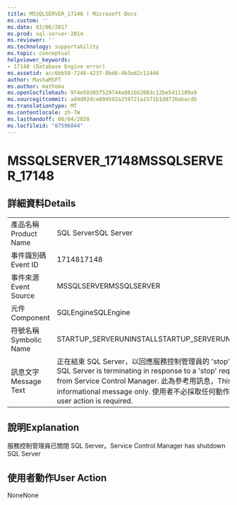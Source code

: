 ```yaml
---
title: MSSQLSERVER_17148 | Microsoft Docs
ms.custom: ''
ms.date: 03/06/2017
ms.prod: sql-server-2014
ms.reviewer: ''
ms.technology: supportability
ms.topic: conceptual
helpviewer_keywords:
- 17148 (Database Engine error)
ms.assetid: acc6bb58-7248-4237-8bd6-4b3ed2c11446
author: MashaMSFT
ms.author: mathoma
ms.openlocfilehash: 974e58305f529744a881bb2003c12be5411189a9
ms.sourcegitcommit: ad4d92dce894592a259721a1571b1d8736abacdb
ms.translationtype: MT
ms.contentlocale: zh-TW
ms.lasthandoff: 08/04/2020
ms.locfileid: "87596044"
---
```

# <a name="mssqlserver_17148"></a><span data-ttu-id="88254-102">MSSQLSERVER_17148</span><span class="sxs-lookup"><span data-stu-id="88254-102">MSSQLSERVER_17148</span></span>
    
## <a name="details"></a><span data-ttu-id="88254-103">詳細資料</span><span class="sxs-lookup"><span data-stu-id="88254-103">Details</span></span>  
  
|||  
|-|-|  
|<span data-ttu-id="88254-104">產品名稱</span><span class="sxs-lookup"><span data-stu-id="88254-104">Product Name</span></span>|<span data-ttu-id="88254-105">SQL Server</span><span class="sxs-lookup"><span data-stu-id="88254-105">SQL Server</span></span>|  
|<span data-ttu-id="88254-106">事件識別碼</span><span class="sxs-lookup"><span data-stu-id="88254-106">Event ID</span></span>|<span data-ttu-id="88254-107">17148</span><span class="sxs-lookup"><span data-stu-id="88254-107">17148</span></span>|  
|<span data-ttu-id="88254-108">事件來源</span><span class="sxs-lookup"><span data-stu-id="88254-108">Event Source</span></span>|<span data-ttu-id="88254-109">MSSQLSERVER</span><span class="sxs-lookup"><span data-stu-id="88254-109">MSSQLSERVER</span></span>|  
|<span data-ttu-id="88254-110">元件</span><span class="sxs-lookup"><span data-stu-id="88254-110">Component</span></span>|<span data-ttu-id="88254-111">SQLEngine</span><span class="sxs-lookup"><span data-stu-id="88254-111">SQLEngine</span></span>|  
|<span data-ttu-id="88254-112">符號名稱</span><span class="sxs-lookup"><span data-stu-id="88254-112">Symbolic Name</span></span>|<span data-ttu-id="88254-113">STARTUP_SERVERUNINSTALL</span><span class="sxs-lookup"><span data-stu-id="88254-113">STARTUP_SERVERUNINSTALL</span></span>|  
|<span data-ttu-id="88254-114">訊息文字</span><span class="sxs-lookup"><span data-stu-id="88254-114">Message Text</span></span>|<span data-ttu-id="88254-115">正在結束 SQL Server，以回應服務控制管理員的 'stop' 要求。</span><span class="sxs-lookup"><span data-stu-id="88254-115">SQL Server is terminating in response to a 'stop' request from Service Control Manager.</span></span> <span data-ttu-id="88254-116">此為參考用訊息，</span><span class="sxs-lookup"><span data-stu-id="88254-116">This is an informational message only.</span></span> <span data-ttu-id="88254-117">使用者不必採取任何動作。</span><span class="sxs-lookup"><span data-stu-id="88254-117">No user action is required.</span></span>|  
  
## <a name="explanation"></a><span data-ttu-id="88254-118">說明</span><span class="sxs-lookup"><span data-stu-id="88254-118">Explanation</span></span>  
 <span data-ttu-id="88254-119">服務控制管理員已關閉 SQL Server。</span><span class="sxs-lookup"><span data-stu-id="88254-119">Service Control Manager has shutdown SQL Server</span></span>  
  
## <a name="user-action"></a><span data-ttu-id="88254-120">使用者動作</span><span class="sxs-lookup"><span data-stu-id="88254-120">User Action</span></span>  
 <span data-ttu-id="88254-121">None</span><span class="sxs-lookup"><span data-stu-id="88254-121">None</span></span>  
  
  
